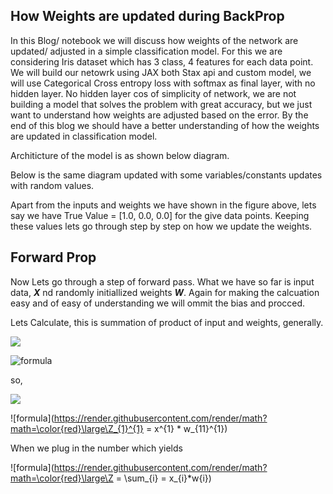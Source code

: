 ## **How Weights are updated during BackProp**


In this Blog/ notebook we will discuss how weights of the network are updated/ adjusted in a simple classification model. For this we are considering Iris dataset which has 3 class, 4 features for each data point. We will build our netowrk using JAX both Stax api and custom model, we will use Categorical Cross entropy loss with softmax as final layer, with no hidden layer. No hidden layer cos of simplicity of network, we are not building a model that solves the problem with great accuracy, but we just want to understand how weights are adjusted based on the error. By the end of this blog we should have a better understanding of how the weights are updated in classification model.

Architicture of the model is as shown below diagram.

Below is the same diagram updated with some variables/constants updates with random values.

Apart from the inputs and weights we have shown in the figure above, lets say we have True Value = [1.0, 0.0, 0.0] for the give data points. Keeping these values lets go through step by step on how we update the weights.

## Forward Prop

Now Lets go through a step of forward pass. What we have so far is input data, ***X*** nd randomly initiallized weights ***W***. Again for making the calcuation easy and of easy of understanding we will ommit the bias and procced. 

Lets Calculate, this is summation of product of input and weights, generally.

<img src="https://render.githubusercontent.com/render/math?math={\color{black} \displaystyle\f(x)=sin(x)}">

![formula](https://render.githubusercontent.com/render/math?math=\color{red}\large\sum_{d=0}^{d_{max}})

so, 

<img src="https://render.githubusercontent.com/render/math?math={\color{black} \displaystyle\Z_{1}^{1} = x^{1} * w_{11}^{1}}">

![formula](https://render.githubusercontent.com/render/math?math=\color{red}\large\Z_{1}^{1} = x^{1} * w_{11}^{1})


When we plug in the number which yields 

![formula](https://render.githubusercontent.com/render/math?math=\color{red}\large\Z = \sum_{i} = x_{i}*w{i})

